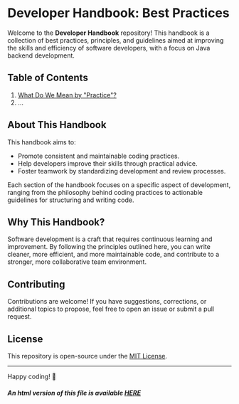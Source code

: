 # Developer Handbook: Best Practices

Welcome to the **Developer Handbook** repository! This handbook is a collection of best practices, principles, and guidelines aimed at improving the skills and efficiency of software developers, with a focus on Java backend development.

## Table of Contents
1. [What Do We Mean by "Practice"?](./sections/What_Practice.md)
2. ...

## About This Handbook

This handbook aims to:
- Promote consistent and maintainable coding practices.
- Help developers improve their skills through practical advice.
- Foster teamwork by standardizing development and review processes.

Each section of the handbook focuses on a specific aspect of development, ranging from the philosophy behind coding practices to actionable guidelines for structuring and writing code.

## Why This Handbook?

Software development is a craft that requires continuous learning and improvement. By following the principles outlined here, you can write cleaner, more efficient, and more maintainable code, and contribute to a stronger, more collaborative team environment.

## Contributing

Contributions are welcome! If you have suggestions, corrections, or additional topics to propose, feel free to open an issue or submit a pull request.

## License

This repository is open-source under the [MIT License](./LICENSE.md).

---

Happy coding! 🎉

##### An html version of this file is available [HERE](https://gnespolino.github.io/devhandbook/docs/index.html)
